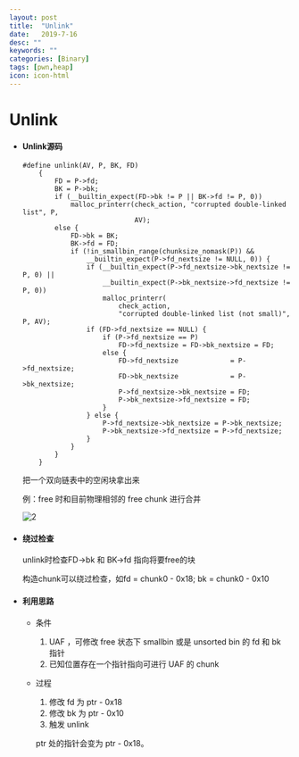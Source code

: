 ```yaml
---
layout: post
title:  "Unlink"
date:   2019-7-16
desc: ""
keywords: ""
categories: [Binary]
tags: [pwn,heap]
icon: icon-html
---
```


# Unlink

* #### Unlink源码

  ```
  #define unlink(AV, P, BK, FD)                                                  
      {                                                                          
          FD = P->fd;                                                            
          BK = P->bk;                                                            
          if (__builtin_expect(FD->bk != P || BK->fd != P, 0))                   
              malloc_printerr(check_action, "corrupted double-linked list", P,   
                              AV);                                               
          else {                                                                 
              FD->bk = BK;                                                       
              BK->fd = FD;                                                       
              if (!in_smallbin_range(chunksize_nomask(P)) &&                     
                  __builtin_expect(P->fd_nextsize != NULL, 0)) {                 
                  if (__builtin_expect(P->fd_nextsize->bk_nextsize != P, 0) ||   
                      __builtin_expect(P->bk_nextsize->fd_nextsize != P, 0))     
                      malloc_printerr(                                           
                          check_action,                                          
                          "corrupted double-linked list (not small)", P, AV);    
                  if (FD->fd_nextsize == NULL) {                                 
                      if (P->fd_nextsize == P)                                   
                          FD->fd_nextsize = FD->bk_nextsize = FD;                
                      else {                                                     
                          FD->fd_nextsize             = P->fd_nextsize;          
                          FD->bk_nextsize             = P->bk_nextsize;          
                          P->fd_nextsize->bk_nextsize = FD;                      
                          P->bk_nextsize->fd_nextsize = FD;                      
                      }                                                          
                  } else {                                                       
                      P->fd_nextsize->bk_nextsize = P->bk_nextsize;              
                      P->bk_nextsize->fd_nextsize = P->fd_nextsize;              
                  }                                                              
              }                                                                  
          }                                                                      
      }
  ```

  把一个双向链表中的空闲块拿出来

  例：free 时和目前物理相邻的 free chunk 进行合并 

  ![2](D:\Ai\GitHub\images\堆\2.png)

  

* #### 绕过检查

  unlink时检查FD->bk 和 BK->fd 指向将要free的块

  构造chunk可以绕过检查，如fd = chunk0 - 0x18; bk = chunk0 - 0x10

* #### 利用思路

  * 条件

    1. UAF ，可修改 free 状态下 smallbin 或是 unsorted bin 的 fd 和 bk 指针
    2. 已知位置存在一个指针指向可进行 UAF 的 chunk

  * 过程

    1. 修改 fd 为 ptr - 0x18
    2. 修改 bk 为 ptr - 0x10
    3. 触发 unlink

    ptr 处的指针会变为 ptr - 0x18。 